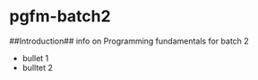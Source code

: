 # pgfm-batch2

##Introduction##
info on Programming fundamentals for batch 2

- bullet 1
- bulltet 2
  
